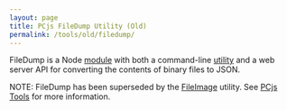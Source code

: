 ```yaml
---
layout: page
title: PCjs FileDump Utility (Old)
permalink: /tools/old/filedump/
---
```


FileDump is a Node [module](lib/filedump.js) with both a command-line [utility](bin/filedump.js) and a web server API for converting the contents of binary files to JSON.

NOTE: FileDump has been superseded by the [FileImage](../../../fileimage/) utility.  See [PCjs Tools](../../../) for more information.
